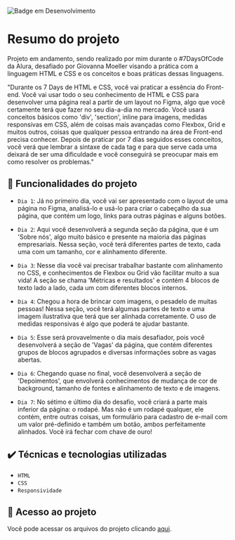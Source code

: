 

![Badge em Desenvolvimento](http://img.shields.io/static/v1?label=STATUS&message=EM%20DESENVOLVIMENTO&color=GREEN&style=for-the-badge)

# Resumo do projeto
Projeto em andamento, sendo realizado por mim durante o #7DaysOfCode da Alura, desafiado por Giovanna Moeller visando a prática com a linguagem HTML e CSS e os conceitos e boas práticas dessas linguagens.

"Durante os 7 Days de HTML e CSS, você vai praticar a essência do Front-end. Você vai usar todo o seu conhecimento de HTML e CSS para desenvolver uma página real a partir de um layout no Figma, algo que você certamente terá que fazer no seu dia-a-dia no mercado. Você usará conceitos básicos como 'div', 'section', inline para imagens, medidas responsivas em CSS, além de coisas mais avançadas como Flexbox, Grid e muitos outros, coisas que qualquer pessoa entrando na área de Front-end precisa conhecer. Depois de praticar por 7 dias seguidos esses conceitos, você verá que lembrar a sintaxe de cada tag e para que serve cada uma deixará de ser uma dificuldade e você conseguirá se preocupar mais em como resolver os problemas."

## 🔨 Funcionalidades do projeto

- `Dia 1`: Já no primeiro dia, você vai ser apresentado com o layout de uma página no Figma, analisá-lo e usá-lo para criar o cabeçalho da sua página, que contém um logo, links para outras páginas e alguns botões.

- `Dia 2`: Aqui você desenvolverá a segunda seção da página, que é um 'Sobre nós', algo muito básico e presente na maioria das páginas empresariais. Nessa seção, você terá diferentes partes de texto, cada uma com um tamanho, cor e alinhamento diferente.

- `Dia 3`: Nesse dia você vai precisar trabalhar bastante com alinhamento no CSS, e conhecimentos de Flexbox ou Grid vão facilitar muito a sua vida! A seção se chama 'Métricas e resultados' e contém 4 blocos de texto lado a lado, cada um com diferentes blocos internos.

- `Dia 4`: Chegou a hora de brincar com imagens, o pesadelo de muitas pessoas! Nessa seção, você terá algumas partes de texto e uma imagem ilustrativa que terá que ser alinhada corretamente. O uso de medidas responsivas é algo que poderá te ajudar bastante.

- `Dia 5`: Esse será provavelmente o dia mais desafiador, pois você desenvolverá a seção de 'Vagas' da página, que contém diferentes grupos de blocos agrupados e diversas informações sobre as vagas abertas.

- `Dia 6`: Chegando quase no final, você desenvolverá a seção de 'Depoimentos', que envolverá conhecimentos de mudança de cor de background, tamanho de fontes e alinhamento de texto e de imagens.

- `Dia 7`: No sétimo e último dia do desafio, você criará a parte mais inferior da página: o rodapé. Mas não é um rodapé qualquer, ele contém, entre outras coisas, um formulário para cadastro de e-mail com um valor pré-definido e também um botão, ambos perfeitamente alinhados. Você irá fechar com chave de ouro!



## ✔️ Técnicas e tecnologias utilizadas

- ``HTML``
- ``CSS``
- ``Responsividade``

## 📁 Acesso ao projeto
Você pode acessar os arquivos do projeto clicando [aqui](https://github.com/RupertTheFish/7daysofcode_optimustech).